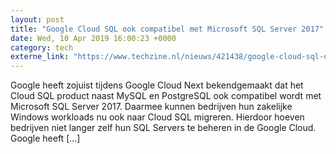 ```yaml
---
layout: post
title: "Google Cloud SQL ook compatibel met Microsoft SQL Server 2017"
date: Wed, 10 Apr 2019 16:00:23 +0000
category: tech
externe_link: "https://www.techzine.nl/nieuws/421438/google-cloud-sql-ook-compatibel-met-microsoft-sql-server-2017.html"
---
```


Google heeft zojuist tijdens Google Cloud Next bekendgemaakt dat het Cloud SQL product naast MySQL en PostgreSQL ook compatibel wordt met Microsoft SQL Server 2017. Daarmee kunnen bedrijven hun zakelijke Windows workloads nu ook naar Cloud SQL migreren. Hierdoor hoeven bedrijven niet langer zelf hun SQL Servers te beheren in de Google Cloud. Google heeft [&#8230;]
